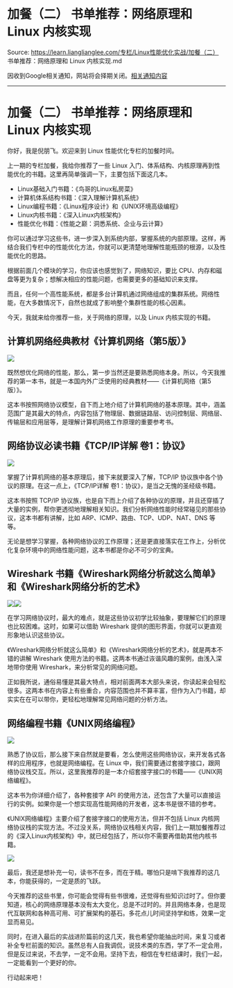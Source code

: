 # 加餐（二） 书单推荐：网络原理和 Linux 内核实现 

Source: https://learn.lianglianglee.com/专栏/Linux性能优化实战/加餐（二） 书单推荐：网络原理和 Linux 内核实现.md

因收到Google相关通知，网站将会择期关闭。[相关通知内容](https://lumendatabase.org/notices/44265620)

---

# 加餐（二） 书单推荐：网络原理和 Linux 内核实现

你好，我是倪朋飞。欢迎来到 Linux 性能优化专栏的加餐时间。

上一期的专栏加餐，我给你推荐了一些 Linux 入门、体系结构、内核原理再到性能优化的书籍。这里再简单强调一下，主要包括下面这几本。

* Linux基础入门书籍：《鸟哥的Linux私房菜》
* 计算机体系结构书籍：《深入理解计算机系统》
* Linux编程书籍：《Linux程序设计》和《UNIX环境高级编程》
* Linux内核书籍：《深入Linux内核架构》
* 性能优化书籍：《性能之巅：洞悉系统、企业与云计算》

你可以通过学习这些书，进一步深入到系统内部，掌握系统的内部原理。这样，再结合我们专栏中的性能优化方法，你就可以更清楚地理解性能瓶颈的根源，以及性能优化的思路。

根据前面几个模块的学习，你应该也感觉到了，网络知识，要比 CPU、内存和磁盘等更为复杂；想解决相应的性能问题，也需要更多的基础知识来支撑。

而且，任何一个高性能系统，都是多台计算机通过网络组成的集群系统。网络性能，在大多数情况下，自然也就成了影响整个集群性能的核心因素。

今天，我就来给你推荐一些，关于网络的原理，以及 Linux 内核实现的书籍。

## 计算机网络经典教材《计算机网络（第5版）》

![](assets/7dc2ede681f54e92b6640c9045660ac9.jpg)

既然想优化网络的性能，那么，第一步当然还是要熟悉网络本身。所以，今天我推荐的第一本书，就是一本国内外广泛使用的经典教材——《计算机网络（第5版）》。

这本书按照网络协议模型，自下而上地介绍了计算机网络的基本原理。其中，涵盖范围广是其最大的特点，内容包括了物理层、数据链路层、访问控制层、网络层、传输层和应用层等，是理解计算机网络工作原理的重要参考书。

## 网络协议必读书籍《TCP/IP详解 卷1：协议》

![](assets/380bb293c9c545b8aba6165577b49cab.jpg)

掌握了计算机网络的基本原理后，接下来就要深入了解，TCP/IP 协议族中各个协议的原理。在这一点上，《TCP/IP详解 卷1：协议》，是当之无愧的圣经级书籍。

这本书按照 TCP/IP 协议族，也是自下而上介绍了各种协议的原理，并且还穿插了大量的实例，帮你更透彻地理解相关知识。我们分析网络性能时经常碰见的那些协议，这本书都有讲解，比如 ARP、ICMP、路由、TCP、UDP、NAT、DNS 等等。

无论是想学习掌握，各种网络协议的工作原理；还是更直接落实在工作上，分析优化复杂环境中的网络性能问题，这本书都是你必不可少的宝典。

## Wireshark 书籍《Wireshark网络分析就这么简单》和《Wireshark网络分析的艺术》

![](assets/594db7b466c342f7941239bd0143bca3.jpg)![](assets/55cf404752a542e68a0b9520ec6ee57e.jpg)

在学习网络协议时，最大的难点，就是这些协议初学比较抽象，要理解它们的原理也比较困难。这时，如果可以借助 Wireshark 提供的图形界面，你就可以更直观形象地认识这些协议。

《Wireshark网络分析就这么简单》和《Wireshark网络分析的艺术》，就是两本不错的讲解 Wireshark 使用方法的书籍。这两本书通过诙谐风趣的案例，由浅入深地带你使用 Wireshark，来分析常见的网络问题。

正如我所说，通俗易懂是其最大特点，相对前面两本大部头来说，你读起来会轻松很多。这两本书在内容上有些重合，内容范围也并不算丰富，但作为入门书籍，却实实在在可以带你，更轻松地理解常见网络问题的分析方法。

## 网络编程书籍《UNIX网络编程》

![](assets/75ebb360074b4125a3dd4af02ec4c918.jpg)

熟悉了协议后，那么接下来自然就是要看，怎么使用这些网络协议，来开发各式各样的应用程序，也就是网络编程。在 Linux 中，我们需要通过套接字接口，跟网络协议栈交互。所以，这里我推荐的是一本介绍套接字接口的书籍——《UNIX网络编程》。

这本书为你详细介绍了，各种套接字 API 的使用方法，还包含了大量可以直接运行的实例。如果你是一个想实现高性能网络的开发者，这本书是很不错的参考。

《UNIX网络编程》主要介绍了套接字接口的使用方法，但并不包括 Linux 内核网络协议栈的实现方法。不过没关系，网络协议栈相关内容，我们上一期加餐推荐过的《深入Linux内核架构》中，就已经包括了，所以你不需要再借助其他内核书籍。

![](assets/0709d2cafcb248ad9983e9f0d2f1aa53.jpg)

最后，我还是想补充一句，读书不在多，而在于精。哪怕只是啃下我推荐的这几本，你能获得的，一定是质的飞跃。

今天推荐的这些书里，你可能会觉得有些书很难，还觉得有些知识过时了。但你要知道，核心的网络原理基本没有太大变化，总是不过时的。并且网络本身，也是现代互联网和各种高可用、可扩展架构的基石。多花点儿时间坚持学和练，效果一定显而易见。

同时，在进入最后的实战进阶篇前的这几天，我也希望你能抽出时间，来复习或者补全专栏前面的知识。虽然总有人自我调侃，说技术类的东西，学了不一定会用，但是反过来说，不去学，一定不会用。坚持下去，相信在专栏结课时，我们一起，一定能看到一个更好的你。

行动起来吧！